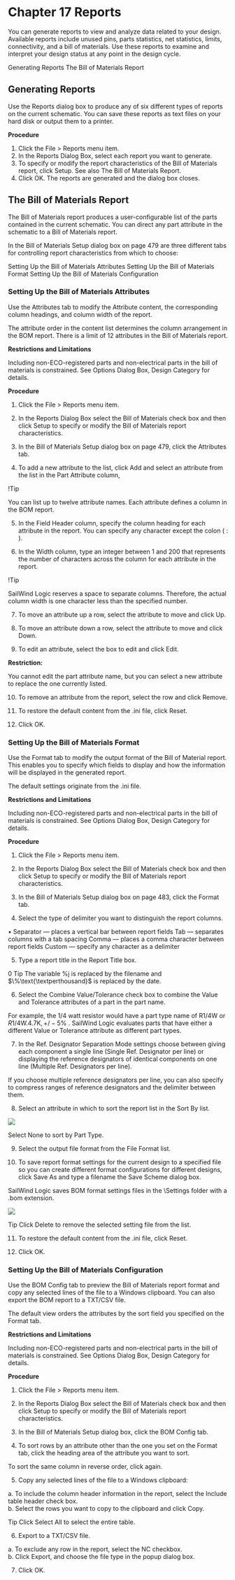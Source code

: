 # Chapter 17 Reports  

You can generate reports to view and analyze data related to your design. Available reports include unused pins, parts statistics, net statistics, limits, connectivity, and a bill of materials. Use these reports to examine and interpret your design status at any point in the design cycle.  

Generating Reports The Bill of Materials Report  

## Generating Reports

Use the Reports dialog box to produce any of six different types of reports on the current schematic. You can save these reports as text files on your hard disk or output them to a printer.  

**Procedure** 

1. Click the File $>$ Reports menu item.   
2. In the Reports Dialog Box, select each report you want to generate.   
3. To specify or modify the report characteristics of the Bill of Materials report, click Setup. See also The Bill of Materials Report.   
4. Click OK. The reports are generated and the dialog box closes.  

## The Bill of Materials Report

The Bill of Materials report produces a user-configurable list of the parts contained in the current schematic. You can direct any part attribute in the schematic to a Bill of Materials report.  

In the Bill of Materials Setup dialog box on page 479 are three different tabs for controlling report characteristics from which to choose:  

Setting Up the Bill of Materials Attributes Setting Up the Bill of Materials Format Setting Up the Bill of Materials Configuration  

### Setting Up the Bill of Materials Attributes

Use the Attributes tab to modify the Attribute content, the corresponding column headings, and column width of the report.  

The attribute order in the content list determines the column arrangement in the BOM report. There is a limit of 12 attributes in the Bill of Materials report.  

**Restrictions and Limitations**  

Including non-ECO-registered parts and non-electrical parts in the bill of materials is constrained. See Options Dialog Box, Design Category for details.  

**Procedure** 

1. Click the File $>$ Reports menu item.  

2. In the Reports Dialog Box select the Bill of Materials check box and then click Setup to specify or modify the Bill of Materials report characteristics.  

3. In the Bill of Materials Setup dialog box on page 479, click the Attributes tab.  

4. To add a new attribute to the list, click Add and select an attribute from the list in the Part Attribute column,  

!Tip  

You can list up to twelve attribute names. Each attribute defines a column in the BOM report.  

5. In the Field Header column, specify the column heading for each attribute in the report. You can specify any character except the colon ( : ).  

6. In the Width column, type an integer between 1 and 200 that represents the number of characters across the column for each attribute in the report.  

!Tip  

SailWind Logic reserves a space to separate columns. Therefore, the actual column width is one character less than the specified number.  

7. To move an attribute up a row, select the attribute to move and click Up.  

8. To move an attribute down a row, select the attribute to move and click Down.  

9. To edit an attribute, select the box to edit and click Edit.  

**Restriction:**  

You cannot edit the part attribute name, but you can select a new attribute to replace the one currently listed.  

10. To remove an attribute from the report, select the row and click Remove.  

11. To restore the default content from the .ini file, click Reset.  

12. Click OK.  

### Setting Up the Bill of Materials Format

Use the Format tab to modify the output format of the Bill of Material report. This enables you to specify which fields to display and how the information will be displayed in the generated report.  

The default settings originate from the .ini file.  

**Restrictions and Limitations**  

Including non-ECO-registered parts and non-electrical parts in the bill of materials is constrained. See Options Dialog Box, Design Category for details.  

**Procedure** 

1. Click the File $>$ Reports menu item.   
2. In the Reports Dialog Box select the Bill of Materials check box and then click Setup to specify or modify the Bill of Materials report characteristics.  

3. In the Bill of Materials Setup dialog box on page 483, click the Format tab.  

4. Select the type of delimiter you want to distinguish the report columns.  

• Separator — places a vertical bar between report fields Tab — separates columns with a tab spacing Comma — places a comma character between report fields Custom — specify any character as a delimiter  

5. Type a report title in the Report Title box.  

0 Tip The variable %j is replaced by the filename and $\%\text{\textperthousand}$ is replaced by the date.  

6. Select the Combine Value/Tolerance check box to combine the Value and Tolerance attributes of a part in the part name.  

For example, the 1/4 watt resistor would have a part type name of R1/4W or $R1/4\mathsf{W}.4.7\mathsf{K},+/-5\%$ . SailWind Logic evaluates parts that have either a different Value or Tolerance attribute as different part types.  

7. In the Ref. Designator Separation Mode settings choose between giving each component a single line (Single Ref. Designator per line) or displaying the reference designators of identical components on one line (Multiple Ref. Designators per line).  

If you choose multiple reference designators per line, you can also specify to compress ranges of reference designators and the delimiter between them.  

8. Select an attribute in which to sort the report list in the Sort By list.  

![](/images/dff7ccc84e1755fc9604b8a9a644dcf99f9f1056c8c243d985ce29bbebaadc38.jpg)  

Select None to sort by Part Type.  

9. Select the output file format from the File Format list.  

10. To save report format settings for the current design to a specified file so you can create different format configurations for different designs, click Save As and type a filename the Save Scheme dialog box.  

SailWind Logic saves BOM format settings files in the \Settings folder with a .bom extension.  

![](/images/52e2ee1d14b416089794021422aeada66dd8ea80a0f34edb15b45f30a427954d.jpg)  

Tip Click Delete to remove the selected setting file from the list.  

11. To restore the default content from the .ini file, click Reset.  

12. Click OK.  

### Setting Up the Bill of Materials Configuration

Use the BOM Config tab to preview the Bill of Materials report format and copy any selected lines of the file to a Windows clipboard. You can also export the BOM report to a TXT/CSV file.  

The default view orders the attributes by the sort field you specified on the Format tab.  

**Restrictions and Limitations**  

Including non-ECO-registered parts and non-electrical parts in the bill of materials is constrained. See Options Dialog Box, Design Category for details.  

**Procedure** 

1. Click the File $>$ Reports menu item.  

2. In the Reports Dialog Box select the Bill of Materials check box and then click Setup to specify or modify the Bill of Materials report characteristics.  

3. In the Bill of Materials Setup dialog box, click the BOM Config tab.  

4. To sort rows by an attribute other than the one you set on the Format tab, click the heading area of the attribute you want to sort.  

To sort the same column in reverse order, click again.  

5. Copy any selected lines of the file to a Windows clipboard:  

a. To include the column header information in the report, select the Include table header check box.   
b. Select the rows you want to copy to the clipboard and click Copy.  

Tip Click Select All to select the entire table.  

6. Export to a TXT/CSV file.  

a. To exclude any row in the report, select the NC checkbox.   
b. Click Export, and choose the file type in the popup dialog box.  

7. Click OK.  



